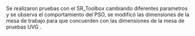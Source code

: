 Se realizaron pruebas con el SR_Toolbox cambiando diferentes parametros y se observa el comportamiento del PSO, se modificó las dimensiones de la mesa de trabajo para que concuerden con las dimensiones de la mesa de pruebas UVG .